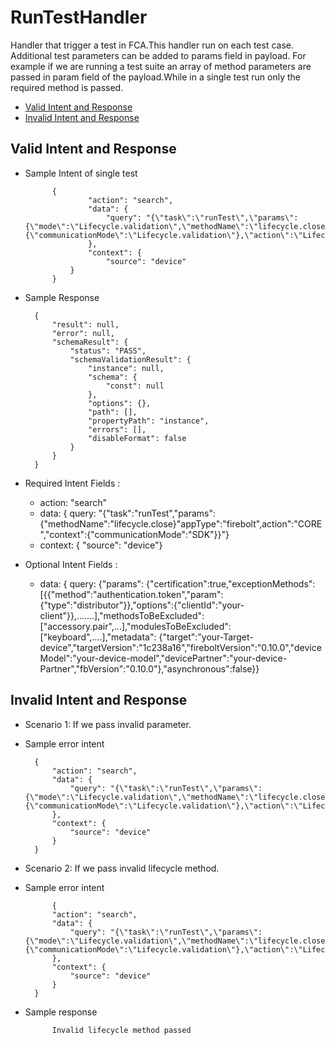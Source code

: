 # RunTestHandler 

Handler that trigger a test in FCA.This handler run on each test case. Additional test parameters can be added to params field in payload.
For example if we are running a test suite an array of method parameters are passed in param field of the payload.While in a single test run only the required method is passed.

* [Valid Intent and Response](#valid-intent-and-response)
* [Invalid Intent and Response](#invalid-intent-and-response)

## Valid Intent and Response

- Sample Intent of single test

            {
                    "action": "search",
                    "data": {
                        "query": "{\"task\":\"runTest\",\"params\":{\"mode\":\"Lifecycle.validation\",\"methodName\":\"lifecycle.close\",\"methodParams\":\"userExit\"},\"context\":{\"communicationMode\":\"Lifecycle.validation\"},\"action\":\"Lifecycle.validation\",\"appType\":\"firebolt\"}"
                    },
                    "context": {
                        "source": "device"
                }
            }

- Sample Response

        {
            "result": null,
            "error": null,
            "schemaResult": {
                "status": "PASS",
                "schemaValidationResult": {
                    "instance": null,
                    "schema": {
                        "const": null
                    },
                    "options": {},
                    "path": [],
                    "propertyPath": "instance",
                    "errors": [],
                    "disableFormat": false
                }
            }
        }



- Required Intent Fields : 
    - action: "search"
    - data: { query: "{"task":"runTest","params":{"methodName":"lifecycle.close}"appType":"firebolt",action":"CORE","context":{"communicationMode":"SDK"}}"}
    - context: { "source": "device"}

- Optional Intent Fields :
    - data: { query: {"params": {"certification":true,"exceptionMethods": [{{"method":"authentication.token","param":{"type":"distributor"}},"options":{"clientId":"your-client"}},.......],"methodsToBeExcluded":["accessory.pair",...],"modulesToBeExcluded":["keyboard",....],"metadata": {"target":"your-Target-device","targetVersion":"1c238a16","fireboltVersion":"0.10.0","deviceModel":"your-device-model","devicePartner":"your-device-Partner","fbVersion":"0.10.0"},"asynchronous":false}}

## Invalid Intent and Response

- Scenario 1: If we pass invalid parameter.
- Sample error intent 

        {
            "action": "search",
            "data": {
                "query": "{\"task\":\"runTest\",\"params\":{\"mode\":\"Lifecycle.validation\",\"methodName\":\"lifecycle.close\",\"methodParams\":\"error\"},\"context\":{\"communicationMode\":\"Lifecycle.validation\"},\"action\":\"Lifecycle.validation\",\"appType\":\"firebolt\"}"
            },
            "context": {
                "source": "device"
            }
        }

- Scenario 2: If we pass invalid lifecycle method.
- Sample error intent 

            {
            "action": "search",
            "data": {
                "query": "{\"task\":\"runTest\",\"params\":{\"mode\":\"Lifecycle.validation\",\"methodName\":\"lifecycle.close\",\"methodParams\":\"userExit\"},\"context\":{\"communicationMode\":\"Lifecycle.validation\"},\"action\":\"Lifecycle.validation\",\"appType\":\"firebolt\"}"
            },
            "context": {
                "source": "device"
            }
        }

- Sample response

            Invalid lifecycle method passed
